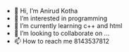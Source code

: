 - 👋 Hi, I’m Anirud Kotha
- 👀 I’m interested in programming
- 🌱 I’m currently learning c++ and html
- 💞️ I’m looking to collaborate on ...
- 📫 How to reach me 8143537812

<!---
Anirudh564/Anirudh564 is a ✨ special ✨ repository because its `README.md` (this file) appears on your GitHub profile.
You can click the Preview link to take a look at your changes.
--->
